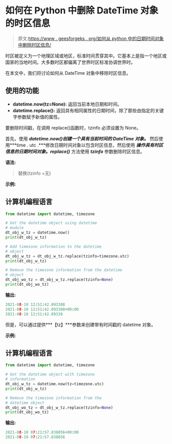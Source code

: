# 如何在 Python 中删除 DateTime 对象的时区信息

> 原文:[https://www . geesforgeks . org/如何从 python 中的日期时间对象中删除时区信息/](https://www.geeksforgeeks.org/how-to-remove-timezone-information-from-datetime-object-in-python/)

时区被定义为一个地理区域或地区，标准时间贯穿其中。它基本上是指一个地区或国家的当地时间。大多数时区都偏离了世界时区标准协调世界时。

在本文中，我们将讨论如何从 DateTime 对象中移除时区信息。

## 使用的功能

*   **datetime.now(tz=None):** 返回当前本地日期和时间。
*   **datetime.replace():** 返回具有相同属性的日期时间，除了那些由指定的关键字参数赋予新值的属性。

要删除时间戳，在调用 replace()函数时，tzinfo 必须设置为 None。

首先，使用 ***datetime.now()创建一个具有当前时间的 DateTime 对象。*** 然后使用***time . utc .***修改日期时间对象以包含时区信息，然后使用 ***操作具有时区信息的日期时间对象。replace()*** 方法使用 ***tzinfo*** 参数删除时区信息。

**语法:**

> 替换(tzinfo =无)

**示例:**

## 计算机编程语言

```py
from datetime import datetime, timezone

# Get the datetime object using datetime
# module
dt_obj_w_tz = datetime.now()
print(dt_obj_w_tz)

# Add timezone information to the datetime
# object
dt_obj_w_tz = dt_obj_w_tz.replace(tzinfo=timezone.utc)
print(dt_obj_w_tz)

# Remove the timezone information from the datetime
# object
dt_obj_wo_tz = dt_obj_w_tz.replace(tzinfo=None)
print(dt_obj_wo_tz)
```

**输出:**

```py
2021-08-10 12:51:42.093388
2021-08-10 12:51:42.093388+00:00
2021-08-10 12:51:42.09338
```

但是，可以通过提供***【tz】***参数来创建带有时间戳的 datetime 对象。

**示例:**

## 计算机编程语言

```py
from datetime import datetime, timezone

# Get the datetime object with timezone
# information
dt_obj_w_tz = datetime.now(tz=timezone.utc)
print(dt_obj_w_tz)

# Remove the timezone information from the
# datetime object
dt_obj_wo_tz = dt_obj_w_tz.replace(tzinfo=None)
print(dt_obj_wo_tz)
```

**输出:**

```py
2021-08-10 07:21:57.838856+00:00
2021-08-10 07:21:57.838856
```